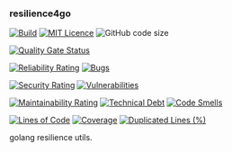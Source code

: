 ### resilience4go

[![Build](https://github.com/CharLemAznable/gofn/actions/workflows/go.yml/badge.svg)](https://github.com/CharLemAznable/resilience4go/actions/workflows/go.yml)
[![MIT Licence](https://badges.frapsoft.com/os/mit/mit.svg?v=103)](https://opensource.org/licenses/mit-license.php)
![GitHub code size](https://img.shields.io/github/languages/code-size/CharLemAznable/resilience4go)

[![Quality Gate Status](https://sonarcloud.io/api/project_badges/measure?project=CharLemAznable_resilience4go&metric=alert_status)](https://sonarcloud.io/dashboard?id=CharLemAznable_resilience4go)

[![Reliability Rating](https://sonarcloud.io/api/project_badges/measure?project=CharLemAznable_resilience4go&metric=reliability_rating)](https://sonarcloud.io/dashboard?id=CharLemAznable_resilience4go)
[![Bugs](https://sonarcloud.io/api/project_badges/measure?project=CharLemAznable_resilience4go&metric=bugs)](https://sonarcloud.io/dashboard?id=CharLemAznable_resilience4go)

[![Security Rating](https://sonarcloud.io/api/project_badges/measure?project=CharLemAznable_resilience4go&metric=security_rating)](https://sonarcloud.io/dashboard?id=CharLemAznable_resilience4go)
[![Vulnerabilities](https://sonarcloud.io/api/project_badges/measure?project=CharLemAznable_resilience4go&metric=vulnerabilities)](https://sonarcloud.io/dashboard?id=CharLemAznable_resilience4go)

[![Maintainability Rating](https://sonarcloud.io/api/project_badges/measure?project=CharLemAznable_resilience4go&metric=sqale_rating)](https://sonarcloud.io/dashboard?id=CharLemAznable_resilience4go)
[![Technical Debt](https://sonarcloud.io/api/project_badges/measure?project=CharLemAznable_resilience4go&metric=sqale_index)](https://sonarcloud.io/dashboard?id=CharLemAznable_resilience4go)
[![Code Smells](https://sonarcloud.io/api/project_badges/measure?project=CharLemAznable_resilience4go&metric=code_smells)](https://sonarcloud.io/dashboard?id=CharLemAznable_resilience4go)

[![Lines of Code](https://sonarcloud.io/api/project_badges/measure?project=CharLemAznable_resilience4go&metric=ncloc)](https://sonarcloud.io/dashboard?id=CharLemAznable_resilience4go)
[![Coverage](https://sonarcloud.io/api/project_badges/measure?project=CharLemAznable_resilience4go&metric=coverage)](https://sonarcloud.io/dashboard?id=CharLemAznable_resilience4go)
[![Duplicated Lines (%)](https://sonarcloud.io/api/project_badges/measure?project=CharLemAznable_resilience4go&metric=duplicated_lines_density)](https://sonarcloud.io/dashboard?id=CharLemAznable_resilience4go)

golang resilience utils.
